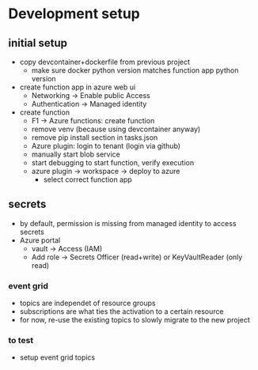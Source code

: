 # Development setup

## initial setup
- copy devcontainer+dockerfile from previous project
    - make sure docker python version matches function app python version
- create function app in azure web ui
    - Networking -> Enable public Access
    - Authentication -> Managed identity
- create function
    - F1 -> Azure functions: create function
    - remove venv (because using devcontainer anyway)
    - remove pip install section in tasks.json
    - Azure plugin: login to tenant (login via github)
    - manually start blob service
    - start debugging to start function, verify execution
    - azure plugin -> workspace -> deploy to azure
        - select correct function app

## secrets
- by default, permission is missing from managed identity to access secrets
- Azure portal
    - vault -> Access (IAM)
    - Add role -> Secrets Officer (read+write) or KeyVaultReader (only read)

### event grid
- topics are independet of resource groups
- subscriptions are what ties the activation to a certain resource
- for now, re-use the existing topics to slowly migrate to the new project

### to test
- setup event grid topics